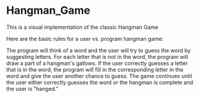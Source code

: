 # Hangman_Game
This is a visual implementation of the classic Hangman Game

Here are the basic rules for a user vs. program hangman game:

The program will think of a word and the user will try to guess the word by suggesting letters.
For each letter that is not in the word, the program will draw a part of a hangman's gallows.
If the user correctly guesses a letter that is in the word, the program will fill in the corresponding letter in the word and give the user another chance to guess.
The game continues until the user either correctly guesses the word or the hangman is complete and the user is "hanged."

